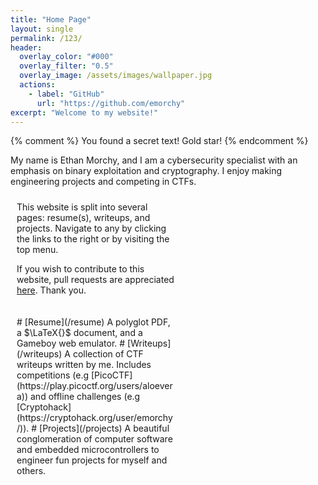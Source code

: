 ```yaml
---
title: "Home Page"
layout: single
permalink: /123/
header:
  overlay_color: "#000"
  overlay_filter: "0.5"
  overlay_image: /assets/images/wallpaper.jpg
  actions:
    - label: "GitHub"
      url: "https://github.com/emorchy"
excerpt: "Welcome to my website!"
---
```

{% comment %}
You found a secret text! Gold star!
{% endcomment %}

<style>
/* Create two equal columns that floats next to each other */
.column {
  float: left;
  width: 50%;
  padding: 10px;
}

/* Clear floats after the columns */
.row:after {
  content: "";
  display: table;
  clear: both;
}
</style>

My name is Ethan Morchy, and I am a cybersecurity specialist with an emphasis on binary exploitation and cryptography. I enjoy making engineering projects and competing in CTFs.

<div class="row">
  <div class="column">
  <div markdown=1>
  This website is split into several pages: resume(s), writeups, and projects. Navigate to any by clicking the links to the right or by visiting the top menu.

  If you wish to contribute to this website, pull requests are appreciated [here](https://github.com/emorchy/emorchy.github.io). Thank you.
  </div>
  </div>
  <div class="column">
  <div markdown=1>
# [Resume](/resume)
A polyglot PDF, a $\LaTeX{}$ document, and a Gameboy web emulator.
# [Writeups](/writeups)
A collection of CTF writeups written by me. Includes competitions (e.g [PicoCTF](https://play.picoctf.org/users/aloevera)) and offline challenges (e.g [Cryptohack](https://cryptohack.org/user/emorchy/)).
# [Projects](/projects)
A beautiful conglomeration of computer software and embedded microcontrollers to engineer fun projects for myself and others.
  </div>
</div>
</div>
